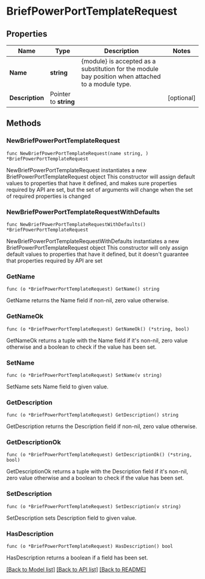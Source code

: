 # BriefPowerPortTemplateRequest

## Properties

Name | Type | Description | Notes
------------ | ------------- | ------------- | -------------
**Name** | **string** | {module} is accepted as a substitution for the module bay position when attached to a module type. | 
**Description** | Pointer to **string** |  | [optional] 

## Methods

### NewBriefPowerPortTemplateRequest

`func NewBriefPowerPortTemplateRequest(name string, ) *BriefPowerPortTemplateRequest`

NewBriefPowerPortTemplateRequest instantiates a new BriefPowerPortTemplateRequest object
This constructor will assign default values to properties that have it defined,
and makes sure properties required by API are set, but the set of arguments
will change when the set of required properties is changed

### NewBriefPowerPortTemplateRequestWithDefaults

`func NewBriefPowerPortTemplateRequestWithDefaults() *BriefPowerPortTemplateRequest`

NewBriefPowerPortTemplateRequestWithDefaults instantiates a new BriefPowerPortTemplateRequest object
This constructor will only assign default values to properties that have it defined,
but it doesn't guarantee that properties required by API are set

### GetName

`func (o *BriefPowerPortTemplateRequest) GetName() string`

GetName returns the Name field if non-nil, zero value otherwise.

### GetNameOk

`func (o *BriefPowerPortTemplateRequest) GetNameOk() (*string, bool)`

GetNameOk returns a tuple with the Name field if it's non-nil, zero value otherwise
and a boolean to check if the value has been set.

### SetName

`func (o *BriefPowerPortTemplateRequest) SetName(v string)`

SetName sets Name field to given value.


### GetDescription

`func (o *BriefPowerPortTemplateRequest) GetDescription() string`

GetDescription returns the Description field if non-nil, zero value otherwise.

### GetDescriptionOk

`func (o *BriefPowerPortTemplateRequest) GetDescriptionOk() (*string, bool)`

GetDescriptionOk returns a tuple with the Description field if it's non-nil, zero value otherwise
and a boolean to check if the value has been set.

### SetDescription

`func (o *BriefPowerPortTemplateRequest) SetDescription(v string)`

SetDescription sets Description field to given value.

### HasDescription

`func (o *BriefPowerPortTemplateRequest) HasDescription() bool`

HasDescription returns a boolean if a field has been set.


[[Back to Model list]](../README.md#documentation-for-models) [[Back to API list]](../README.md#documentation-for-api-endpoints) [[Back to README]](../README.md)


